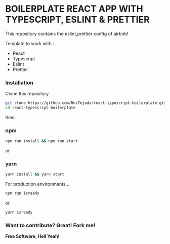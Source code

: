 # BOILERPLATE REACT APP WITH TYPESCRIPT, ESLINT & PRETTIER

This repository contains the eslint,prettier config of airbnb!

Template to work with :

- React
- Typescript
- Eslint
- Prettier

### Installation

Clone this repository

```sh
git clone https://github.com/RnzTejada/react-typescript-boilerplate.git
cd react-typescript-boilerplate
```

then

### npm

```sh
npm run install && npm run start
```

or

### yarn

```sh
yarn install && yarn start
```

For production environments...

```sh
npm run isready
```

or

```sh
yarn isready
```

### Want to contribute? Great! Fork me!

**Free Software, Hell Yeah!**
